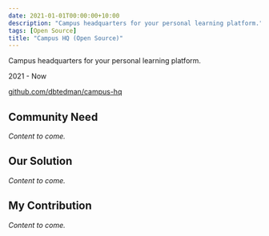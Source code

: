 ```yaml
---
date: 2021-01-01T00:00:00+10:00
description: "Campus headquarters for your personal learning platform."
tags: [Open Source]
title: "Campus HQ (Open Source)"
---
```


Campus headquarters for your personal learning platform.

2021 - Now

[github.com/dbtedman/campus-hq](https://github.com/dbtedman/campus-hq)

## Community Need

_Content to come._

## Our Solution

_Content to come._

## My Contribution

_Content to come._
